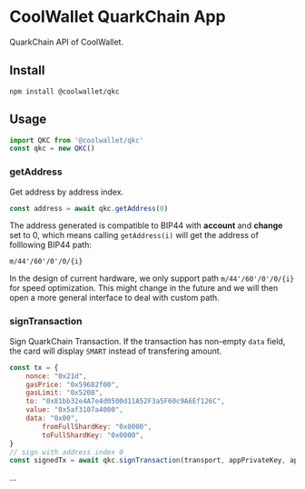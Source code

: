 # CoolWallet QuarkChain App

QuarkChain API of CoolWallet.

## Install

```shell
npm install @coolwallet/qkc
```

## Usage

```javascript
import QKC from '@coolwallet/qkc'
const qkc = new QKC()
```

### getAddress

Get address by address index.

```javascript
const address = await qkc.getAddress(0)
```

The address generated is compatible to BIP44 with **account** and **change** set to 0, which means calling `getAddress(i)` will get the address of folllowing BIP44 path:

```none
m/44'/60'/0'/0/{i}
```

In the design of current hardware, we only support path `m/44'/60'/0'/0/{i}` for speed optimization. This might change in the future and we will then open a more general interface to deal with custom path.

### signTransaction

Sign QuarkChain Transaction. If the transaction has non-empty `data` field, the card will display `SMART` instead of transfering amount.

```javascript
const tx = {
    nonce: "0x21d",
    gasPrice: "0x59682f00",
    gasLimit: "0x5208",
    to: "0x81bb32e4A7e4d0500d11A52F3a5F60c9A6Ef126C",
    value: "0x5af3107a4000",
    data: "0x00",
		fromFullShardKey: "0x0000",
		toFullShardKey: "0x0000",
}
// sign with address index 0
const signedTx = await qkc.signTransaction(transport, appPrivateKey, appId, tx, 0)
```

...

